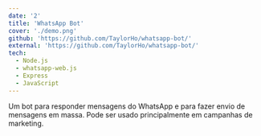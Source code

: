 ```yaml
---
date: '2'
title: 'WhatsApp Bot'
cover: './demo.png'
github: 'https://github.com/TaylorHo/whatsapp-bot/'
external: 'https://github.com/TaylorHo/whatsapp-bot/'
tech:
  - Node.js
  - whatsapp-web.js
  - Express
  - JavaScript
---
```


Um bot para responder mensagens do WhatsApp e para fazer envio de mensagens em massa. Pode ser usado principalmente em campanhas de marketing.
